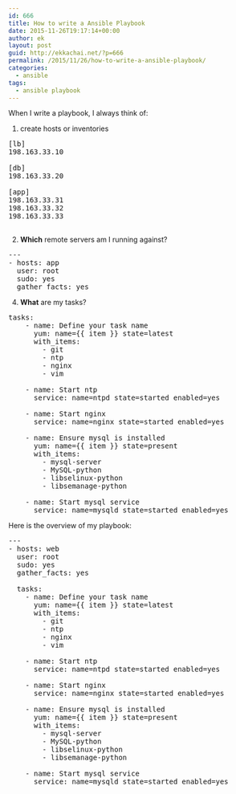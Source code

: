 ```yaml
---
id: 666
title: How to write a Ansible Playbook
date: 2015-11-26T19:17:14+00:00
author: ek
layout: post
guid: http://ekkachai.net/?p=666
permalink: /2015/11/26/how-to-write-a-ansible-playbook/
categories:
  - ansible
tags:
  - ansible playbook
---
```

When I write a playbook, I always think of:
  
1. create hosts or inventories

<pre>[lb]
198.163.33.10

[db]
198.163.33.20

[app]
198.163.33.31
198.163.33.32
198.163.33.33

</pre>

2. **Which** remote servers am I running against?

<pre>---
- hosts: app
  user: root
  sudo: yes
  gather_facts: yes
</pre>

4. **What** are my tasks?

<pre>tasks: 
    - name: Define your task name
      yum: name={{ item }} state=latest 
      with_items:
        - git
        - ntp
        - nginx
        - vim

    - name: Start ntp 
      service: name=ntpd state=started enabled=yes

    - name: Start nginx
      service: name=nginx state=started enabled=yes
      
    - name: Ensure mysql is installed
      yum: name={{ item }} state=present
      with_items:
        - mysql-server
        - MySQL-python
        - libselinux-python
        - libsemanage-python 

    - name: Start mysql service
      service: name=mysqld state=started enabled=yes
</pre>

Here is the overview of my playbook:

<pre>---
- hosts: web
  user: root
  sudo: yes
  gather_facts: yes

  tasks: 
    - name: Define your task name
      yum: name={{ item }} state=latest 
      with_items:
        - git
        - ntp
        - nginx
        - vim

    - name: Start ntp 
      service: name=ntpd state=started enabled=yes

    - name: Start nginx
      service: name=nginx state=started enabled=yes
      
    - name: Ensure mysql is installed
      yum: name={{ item }} state=present
      with_items:
        - mysql-server
        - MySQL-python
        - libselinux-python
        - libsemanage-python 

    - name: Start mysql service
      service: name=mysqld state=started enabled=yes
 
</pre>